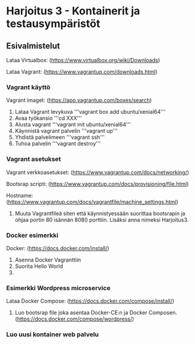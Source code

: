# Harjoitus 3 - Kontainerit ja testausympäristöt
## Esivalmistelut
Lataa Virtualbox: (https://www.virtualbox.org/wiki/Downloads)

Lataa Vagrant: (https://www.vagrantup.com/downloads.html)

### Vagrant käyttö
Vagrant imaget: (https://app.vagrantup.com/boxes/search)

1. Lataa Vagrant levykuva '''vagrant box add ubuntu/xenial64'''
2. Avaa työkansio '''cd XXX'''
3. Alusta vagrant '''vagrant init ubuntu/xenial64'''
4. Käynnistä vagrant palvelin '''vagrant up'''
5. Yhdistä palvelimeen '''vagrant ssh'''
6. Tuhoa palvelin '''vagrant destroy'''

### Vagrant asetukset

Vagrant verkkoasetukset: (https://www.vagrantup.com/docs/networking/)

Bootsrap scripti: (https://www.vagrantup.com/docs/provisioning/file.html)

Hostname: (https://www.vagrantup.com/docs/vagrantfile/machine_settings.html)

1. Muuta Vagrantfileä siten että käynnistyessään suorittaa bootsrapin ja ohjaa portin 80 isännän 8080 porttiin. Lisäksi anna nimeksi Harjoitus3.

### Docker esimerkki
Docker: (https://docs.docker.com/install/)

1. Asenna Docker Vagranttiin
2. Suorita Hello World
3. 

### Esimerkki Wordpress microservice
Lataa Docker Compose: (https://docs.docker.com/compose/install/)

1. Luo bootsrap file joka asentaa Docker-CE:n ja Docker Composen.
(https://docs.docker.com/compose/wordpress/)

### Luo uusi kontainer web palvelu